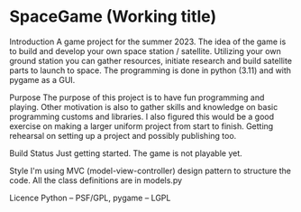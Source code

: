 # SpaceGame (Working title)

Introduction
A game project for the summer 2023. The idea of the game is to build and develop your own space station / satellite. Utilizing your own ground station you can gather resources, initiate research and build satellite parts to launch to space. The programming is done in python (3.11) and with pygame as a GUI.

Purpose
The purpose of this project is to have fun programming and playing. Other motivation is also to gather skills and knowledge on basic programming customs and libraries. I also figured this would be a good exercise on making a larger uniform project from start to finish. Getting rehearsal on setting up a project and possibly publishing too.

Build Status
Just getting started. The game is not playable yet.

Style
I'm using MVC (model-view-controller) design pattern to structure the code.
All the class definitions are in models.py


Licence
Python – PSF/GPL, pygame – LGPL